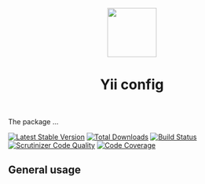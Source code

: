 <p align="center">
    <a href="https://github.com/yiistack" target="_blank">
        <img src="https://github.com/yiistack.png" height="100px">
    </a>
    <h1 align="center">Yii config</h1>
    <br>
</p>

The package ...

[![Latest Stable Version](https://poser.pugx.org/yiistack/config/v/stable.png)](https://packagist.org/packages/yiistack/config)
[![Total Downloads](https://poser.pugx.org/yiistack/config/downloads.png)](https://packagist.org/packages/yiistack/config)
[![Build Status](https://travis-ci.com/yiistack/config.svg?branch=master)](https://travis-ci.com/yiistack/config)
[![Scrutinizer Code Quality](https://scrutinizer-ci.com/g/yiistack/config/badges/quality-score.png?b=master)](https://scrutinizer-ci.com/g/yiistack/config/?branch=master)
[![Code Coverage](https://scrutinizer-ci.com/g/yiistack/config/badges/coverage.png?b=master)](https://scrutinizer-ci.com/g/yiistack/config/?branch=master)

## General usage

